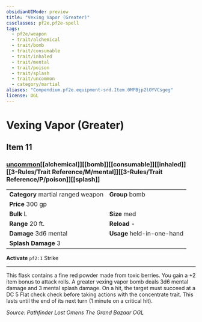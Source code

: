 ```yaml
---
obsidianUIMode: preview
title: "Vexing Vapor (Greater)"
cssclasses: pf2e,pf2e-spell
tags:
  - pf2e/weapon
  - trait/alchemical
  - trait/bomb
  - trait/consumable
  - trait/inhaled
  - trait/mental
  - trait/poison
  - trait/splash
  - trait/uncommon
  - category/martial
aliases: "Compendium.pf2e.equipment-srd.Item.0MPBjp2lOYVCsgeg"
license: OGL
---
```

# Vexing Vapor (Greater)
## Item 11
### [uncommon](uncommon "Uncommon Rarity Trait")[[alchemical]][[bomb]][[consumable]][[inhaled]][[3-Rules/Trait Reference/M/mental]][[3-Rules/Trait Reference/P/poison]][[splash]]

|  |  |
| -- | -- |
| **Category** martial ranged weapon | **Group** bomb |
| **Price** 300 gp |  |
| **Bulk** L | **Size** med |
|**Range** 20 ft.| **Reload** -|
| **Damage** 3d6 mental  | **Usage** held-in-one-hand |
| **Splash Damage** 3 | |


**Activate** `pf2:1` Strike

* * *

This flask contains a fine red powder made from toxic berries. You gain a +2 item bonus to attack rolls. A greater vexing vapor bomb deals 3d6 mental damage and 3 mental splash damage. On a hit, the target must succeed at a DC 5 Flat check check before taking actions with the concentrate trait. This lasts until the end of its next turn (1 minute on a critical hit).

*Source: Pathfinder Lost Omens The Grand Bazaar*
*OGL*